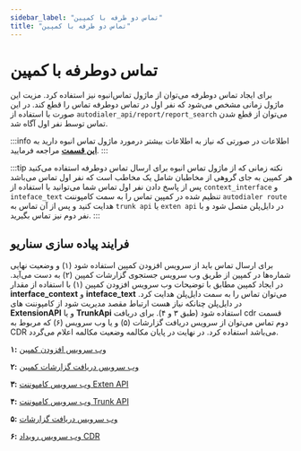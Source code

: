 ```yaml
---
sidebar_label: "تماس دو طرفه با کمپین"
title: "تماس دو طرفه با کمپین"
---
```



# تماس دوطرفه با کمپین

برای ایجاد تماس دوطرفه می‌توان از ماژول تماس‌انبوه نیز استفاده کرد. مزیت این ماژول زمانی مشخص می‌شود که نفر اول در تماس‌ دوطرفه تماس را قطع کند.
در این صورت با استفاده از `autodialer_api/report/report_search` می‌توان از قطع‌ شدن تماس توسط نفر اول آگاه شد.

:::info اطلاعات
در صورتی که نیاز به اطلاعات بیشتر درمورد ماژول تماس انبوه دارید به **[این قسمت](/autodialer)** مراجعه فرمایید.
:::

:::tip نکته
زمانی که از ماژول تماس انبوه برای ارسال تماس دوطرفه استفاده می‌کنید هر کمپین به جای گروهی از مخاطبان شامل یک مخاطب است که نفر اول تماس می‌باشد پس از پاسخ دادن نفر اول تماس شما می‌توانید با استفاده از `context_interface` و `inteface_text` تنظیم شده در کمپین تماس را به سمت کامپوننت  `autodialer route` هدایت کنید و پس از آن تماس به `trunk api` یا `exten api` در دایل‌پلن متصل شود و با نفر دوم نیز تماس بگیرید.
:::

## فرایند پیاده سازی سناریو
برای ارسال تماس باید از سرویس افزودن کمپین استفاده شود (۱) و وضعیت نهایی شماره‌ها در کمپین از طریق وب‌ سرویس جستجوی گزارشات کمپین (۲) به دست می‌آید. در ایجاد کمپین مطابق با توضیحات وب‌ سرویس افزودن کمپین (۱) با استفاده از مقدار **interface_context** و **inteface_text** می‌توان تماس را به سمت دایل‌پلن هدایت کرد. در دایل‌پلن چنانکه نیاز هست ارتباط مقصد مدیریت شود از کامپوننت های **ExtensionAPI** و یا **TrunkApi** استفاده شود (طبق ۳ و ۴). برای دریافت cdr قسمت دوم تماس می‌توان از سرویس دریافت گزارشات (۵) و یا وب‌ سرویس (۶) که مربوط به CDR می‌باشد استفاده کرد. در نهایت در پایان مکالمه وضعیت مکالمه اعلام می‌گردد.


 **۱:** [وب‌ سرویس افزودن کمپین](/i18n/fa/docusaurus-plugin-content-docs/current/developers/5-Autodialer_API/4-campaign/1-campaign_add.md)

**۲:** [وب‌ سرویس دریافت گزارشات کمپین](/i18n/fa/docusaurus-plugin-content-docs/current/developers/5-Autodialer_API/7-report/1-report_search.md)

**۳:** [وب‌ سرویس کامپوننت Exten API](/i18n/fa/docusaurus-plugin-content-docs/current/developers/3-SimotelWebhooks/3-DialplanApiComponents/3-exten_api.md)

**۴:** [وب‌ سرویس کامپوننت Trunk API](/i18n/fa/docusaurus-plugin-content-docs/current/developers/3-SimotelWebhooks/3-DialplanApiComponents/4-trunk_api.md)

**۵:** [وب‌ سرویس دریافت گزارشات](/i18n/fa/docusaurus-plugin-content-docs/current/developers/2-SimotelAPI/v4/13-report/4-report_cdr_search.md)

**۶:** [وب‌ سرویس رویداد CDR](/i18n/fa/docusaurus-plugin-content-docs/current/developers/3-SimotelWebhooks/2-Events/14-cdr.md) 
